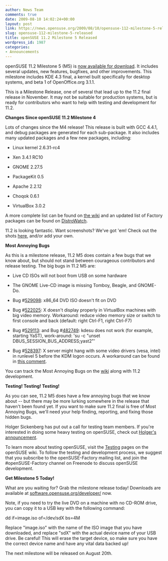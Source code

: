 ```yaml
---
author: News Team
comments: true
date: 2009-08-10 14:02:24+00:00
layout: post
link: https://news.opensuse.org/2009/08/10/opensuse-112-milestone-5-released/
slug: opensuse-112-milestone-5-released
title: openSUSE 11.2 Milestone 5 Released
wordpress_id: 1987
categories:
- Announcements
---
```


openSUSE 11.2 Milestone 5 (M5) is [now available for download](//software.opensuse.org/developer). It includes several updates, new features, bugfixes, and other improvements. This milestone includes KDE 4.3 final, a kernel built specifically for desktop systems, and beta 1 of OpenOffice.org 3.1.1.

This is a Milestone Release, one of several that lead up to the 11.2 final release in November. It may not be suitable for production systems, but is ready for contributors who want to help with testing and development for 11.2.

**Changes Since openSUSE 11.2 Milestone 4**

Lots of changes since the M4 release! This release is built with GCC 4.4.1, and debug packages are generated for each sub-package. It also includes many updated packages and a few new packages, including:



	
  * Linux kernel 2.6.31-rc4

	
  * Xen 3.4.1 RC10

	
  * GNOME 2.27.5

	
  * PackageKit 0.5

	
  * Apache 2.2.12

	
  * Choqok 0.6.1

	
  * VirtualBox 3.0.2


A more complete list can be found on [the wiki](//en.opensuse.org/Factory/News) and an updated list of Factory packages can be found on [DistroWatch](//distrowatch.com/table.php?distribution=suse).

11.2 is looking fantastic. Want screenshots? We've got 'em! Check out the shots [here](//en.opensuse.org/Screenshots/11.2_Milestones), and/or add your own.

**Most Annoying Bugs**

As this is a milestone release, 11.2 M5 does contain a few bugs that we know about, but should not stand between courageous contributors and release testing. The big bugs in 11.2 M5 are:



	
  * Live CD ISOs will not boot from USB on some hardware

	
  * The GNOME Live-CD image is missing Tomboy, Beagle, and GNOME-Do.

	
  * Bug #[529098](https://bugzilla.novell.com/show_bug.cgi?id=529098): x86_64 DVD ISO doesn't fit on DVD

	
  * Bug #[522025](https://bugzilla.novell.com/show_bug.cgi?id=522025): X doesn't display properly in VirtualBox machines with big video memory. Workaround: reduce video memory size or switch to first console and back (default: right Ctrl-F1, right Ctrl-F7)

	
  * Bug #[529113](https://bugzilla.novell.com/show_bug.cgi?id=529113): and Bug #[482749](https://bugzilla.novell.com/show_bug.cgi?id=482749): kdesu does not work (for example, starting YaST), work-around: 'su -c "unset DBUS_SESSION_BUS_ADDRESS;yast2"'

	
  * Bug #[528397](https://bugzilla.novell.com/show_bug.cgi?id=528397): X server might hang with some video drivers (vesa, intel) in runlevel 5 before the KDM logon occurs. A workaround can be found in [this comment](https://bugzilla.novell.com/show_bug.cgi?id=528397#c3).


You can track the Most Annoying Bugs on the [wiki](//en.opensuse.org/Bugs:Most_Annoying_Bugs_11.2_dev) along with 11.2 development.

**Testing! Testing! Testing!**

As you can see, 11.2 M5 does have a few annoying bugs that we know about -- but there may be more lurking somewhere in the release that haven't been found yet. If you want to make sure 11.2 final is free of Most Annoying Bugs, we'll need your help finding, reporting, and fixing those hidden bugs.

Holger Sickenberg has put out a call for testing team members. If you're interested in doing some heavy testing on openSUSE, check out [Holger's announcement](//lizards.opensuse.org/2009/07/24/call-for-opensuse-core-test-team/).

To learn more about testing openSUSE, visit the [Testing](//en.opensuse.org/Testing/) pages on the openSUSE wiki. To follow the testing and development process, we suggest that you subscribe to the openSUSE-Factory mailing list, and join the #openSUSE-Factory channel on Freenode to discuss openSUSE development.

**Get Milestone 5 Today!**

What are you waiting for? Grab the milestone release today! Downloads are available at [software.opensuse.org/developer/](//software.opensuse.org/developer/) now.

Note, if you need to try the live DVD on a machine with no CD-ROM drive, you can copy it to a USB key with the following command:

dd if=image.iso of=/dev/sdX bs=4M

Replace "image.iso" with the name of the ISO image that you have downloaded, and replace "sdX" with the actual device name of your USB drive. Be careful! This will erase the target device, so make sure you have the correct device name and have any vital data backed up!

The next milestone will be released on August 20th.
